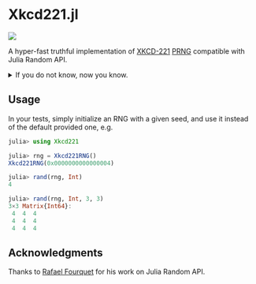 # Xkcd221.jl

[![][CI-img]][CI-url]

A hyper-fast truthful implementation of [XKCD-221](https://xkcd.com/221/)
[PRNG](https://en.wikipedia.org/wiki/Pseudorandom_number_generator) compatible with Julia Random API.

<details>
<summary>If you do not know, now you know.</summary>

![xkcd221](https://imgs.xkcd.com/comics/random_number.png)

</details>

## Usage

In your tests, simply initialize an RNG with a given seed, and use it instead of the default provided one, e.g.

```julia
julia> using Xkcd221

julia> rng = Xkcd221RNG()
Xkcd221RNG(0x0000000000000004)

julia> rand(rng, Int)
4

julia> rand(rng, Int, 3, 3)
3×3 Matrix{Int64}:
 4  4  4
 4  4  4
 4  4  4 
```

## Acknowledgments

Thanks to [Rafael Fourquet](https://github.com/rfourquet) for his work on Julia Random API.

[CI-img]: https://github.com/wildart/Xkcd221/actions/workflows/CI.yml/badge.svg
[CI-url]: https://github.com/wildart/Xkcd221/actions/workflows/CI.yml

